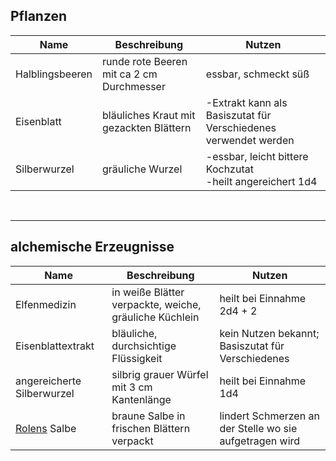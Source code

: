 ## Pflanzen
Name|Beschreibung|Nutzen
--|--|--
Halblingsbeeren|runde rote Beeren mit ca 2 cm Durchmesser|essbar, schmeckt süß
Eisenblatt|bläuliches Kraut mit gezackten Blättern|-Extrakt kann als Basiszutat für Verschiedenes verwendet werden
Silberwurzel|gräuliche Wurzel|-essbar, leicht bittere Kochzutat<br>-heilt angereichert 1d4

<br>

---
## alchemische Erzeugnisse
Name|Beschreibung|Nutzen
--|--|--
Elfenmedizin|in weiße Blätter verpackte, weiche, gräuliche Küchlein|heilt bei Einnahme 2d4 + 2
Eisenblattextrakt|bläuliche, durchsichtige Flüssigkeit|kein Nutzen bekannt; Basiszutat für Verschiedenes
angereicherte Silberwurzel|silbrig grauer Würfel mit 3 cm Kantenlänge|heilt bei Einnahme 1d4
[Rolens](Charakter/NPC's/Rolen.md) Salbe|braune Salbe in frischen Blättern verpackt|lindert Schmerzen an der Stelle wo sie aufgetragen wird
